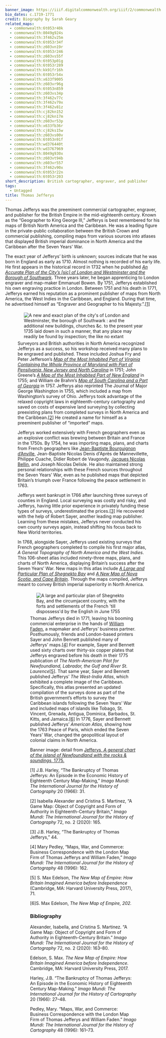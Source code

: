 ```yaml
---
banner_image: https://iiif.digitalcommonwealth.org/iiif/2/commonwealth:kk91fr17s/1594,839,3444,1655/,1200/0/default.jpg
bio_dates: c.1719-1771
credit: Biography by Sarah Geary
related_maps:
  - commonwealth:6t053r40k
  - commonwealth:8049g924s
  - commonwealth:3f462v25m
  - commonwealth:6t053r34f
  - commonwealth:z603vn19r
  - commonwealth:6t053r246
  - commonwealth:z603vs55f
  - commonwealth:6t053p01g
  - commonwealth:6t053r289
  - commonwealth:kk91fr16h
  - commonwealth:6t053r54x
  - commonwealth:x633f9005
  - commonwealth:z603vr96g
  - commonwealth:6t053n859
  - commonwealth:z603vs34p
  - commonwealth:3f462v77c
  - commonwealth:3f462v79x
  - commonwealth:3f462v81z
  - commonwealth:cj82kn152
  - commonwealth:cj82kn17m
  - commonwealth:z603vr53p
  - commonwealth:x633fb36r
  - commonwealth:cj82ks15w
  - commonwealth:z603vs00v
  - commonwealth:6t053n91f
  - commonwealth:wd376440t
  - commonwealth:wd3767969
  - commonwealth:8049g930x
  - commonwealth:z603vt94b
  - commonwealth:z603vr557
  - commonwealth:3f462v90x
  - commonwealth:6t053r22n
  - commonwealth:6t053r203
short_description: British cartographer, engraver, and publisher
tags:
  - Untagged
title: Thomas Jefferys
---
```


<p>Thomas Jefferys was the preeminent commercial cartographer, engraver, and publisher for the British Empire in the mid-eighteenth century. Known as the &ldquo;Geographer to King George III,&rdquo; Jefferys is best remembered for his maps of British North America and the Caribbean. He was a leading figure in the private-public collaboration between the British Crown and commercial publishing, compiling maps from various sources into atlases that displayed British imperial dominance in North America and the Caribbean after the Seven Years&rsquo; War.</p>

<p>The exact year of Jefferys&rsquo; birth is unknown; sources indicate that he was born in England as early as 1710. Almost nothing is recorded of his early life. He first appears in the historical record in 1732 when he published <em><a href="/maps/commonwealth:4m90fn31g/">An Accurate Plan of the City&rsquo;s [sic] of London and Westminster and the Borough of Southwark</a></em>. Three years later, he began apprenticing to London engraver and map-maker Emmanuel Bowen. By 1751, Jefferys established his own engraving practice in London. Between 1751 and his death in 1771, Jefferys earned his reputation as a prominent publisher of maps from North America, the West Indies in the Caribbean, and England. During that time, he advertised himself as &ldquo;Engraver and Geographer to his Majesty.&rdquo;.<a href="#fn1">[1]</a></p>

<figure class="img_left_50"><a href="/maps/commonwealth:4m90fn31g/"><img alt="A new and exact plan of the city's of London and Westminster, the borough of Southwark : and the additional new buildings, churches &c. to the present year 1735 laid down in such a manner, that any place may readily be found by inspection; the like no extant" src="https://iiif.digitalcommonwealth.org/iiif/2/commonwealth:4m90fn31g/2219,4380,10194,3827/pct:50/0/default.jpg" style="float:left; height:800x; margin:5px 20px" /></a>

<p>Surveyors and British authorities in North America recognized Jefferys as a success, so his workshop received many plans to be engraved and published. These included Joshua Fry and Peter Jefferson&rsquo;s <em><a href ="/maps/commonwealth:z603vr10w/">Map of the Most Inhabited Part of Virginia Containing the Whole Province of Maryland with Part of Pensilvania, New Jersey and North Carolina</a></em> in 1751; John Greene&rsquo;s <em><a href="/maps/commonwealth:3f462v79x/">A Map of the Most Inhabited Part of New England</a></em> in 1755; and William de Brahm&rsquo;s <em><a href="/maps/commonwealth:z603vs34p/">Map of South Carolina and a Part of Georgia</a></em> in 1757. Jefferys also reprinted The Journal of Major George Washington in 1755, which included a map from Washington&rsquo;s survey of Ohio. Jefferys took advantage of the relaxed copyright laws in eighteenth-century cartography and saved on costs of expensive land surveying by collecting preexisting plans from completed surveys in North America and the Caribbean.<a href="#fn2">[2]</a> He created a name for himself as a preeminent publisher of &ldquo;imported&rdquo; maps.</p>

<p>Jefferys worked extensively with French geographers even as an explosive conflict was brewing between Britain and France in the 1750s. By 1754, he was importing maps, plans, and charts from French geographers like <a href="jean-baptiste-bourguignon-d-anville">Jean-Baptiste Bourguignon d&rsquo;Anville</a>, Jean-Baptiste Nicolas Denis d'Apr&egrave;s de Mannevillette, Philippe Cuache, Didier Robert de Vaugondy, <a href="jacques-nicolas-bellin">Jacques Nicolas Bellin</a>, and Joseph Nicolas Delisle. He also maintained strong personal relationships with these French sources throughout the Seven Years&rsquo; War, even as he published maps that depicted Britain&rsquo;s triumph over France following the peace settlement in 1763.</p>

<p>Jefferys went bankrupt in 1766 after launching three surveys of counties in England. Local surveying was costly and risky, and Jefferys, having little prior experience in privately funding these types of surveys, underestimated the prices.<a href="#fn3">[3]</a> He recovered with the help of Robert Sayer, another leading map publisher. Learning from these mistakes, Jefferys never conducted his own county surveys again, instead shifting his focus back to New World territories.</p>

<p>In 1768, alongside Sayer, Jefferys used existing surveys that French geographers completed to compile his first major atlas, <em>A General Topography of North America and the West Indies</em>. This 106-sheet atlas included ninety-three maps, plans, and charts of North America, displaying Britain&rsquo;s success after the Seven Years&rsquo; War. New maps in this atlas include <em><a href="/maps/commonwealth:6t053n859/">A Large and Particular Plan of Shegnekto Bay</a></em> and <em><a href="/maps/commonwealth:cj82ks15w/">A New Map of Nova Scotia, and Cape Britain</a></em>. Through the maps compiled, Jefferys meant to convey British imperial superiority in North America.</p>

<figure class="img_left_50"><a href="/maps/commonwealth:6t053n859/"><img alt="A large and particular plan of Shegnekto Bay, and the circumjacent country, with the forts and settlements of the French 'till dispossess'd by the English in June 1755" src="https://iiif.digitalcommonwealth.org/iiif/2/commonwealth:6t053n86k/879,2295,6914,3188/pct:50/0/default.jpg" style="float:left; height:800x; margin:5px 20px" /></a>

<p>Thomas Jefferys died in 1771, leaving his booming commercial enterprise in the hands of <a href="/people/william-faden/">William Faden</a>, a mapmaker and Jefferys&rsquo; business partner. Posthumously, friends and London-based printers Sayer and John Bennett published many of Jefferys&rsquo; maps.<a href="#fn4">[4]</a> For example, Sayer and Bennett used sixty charts over thirty-six copper plates that Jefferys engraved before his death in their 1775 publication of <em>The North-American Pilot for Newfoundland, Labrador, the Gulf and River St. Laurence</em><a href="#fn5">[5]</a>. That same year, Sayer and Bennett published Jefferys&rsquo; <em>The West-India Atlas</em>, which exhibited a complete image of the Caribbean. Specifically, this atlas presented an updated compilation of the surveys done as part of the British government&rsquo;s efforts to survey the Caribbean islands following the Seven Years&rsquo; War and included maps of islands like Tobago, St. Vincent, Grenada, Antigua, Dominica, Barbados, St. Kitts, and Jamaica.<a href="#fn6">[6]</a> In 1776, Sayer and Bennett published Jefferys&rsquo; <em>American Atlas</em>, showing how the 1763 Peace of Paris, which ended the Seven Years&rsquo; War, changed the geopolitical layout of colonial claims in North America.</p>


<p>Banner image: detail from <a href="/maps/commonwealth:kk91fr16h">Jefferys, <em>A general chart of the island of Newfoundland with the rocks &amp; soundings</em>,&nbsp;1775.</a></p>

<p><a name="fn1">[1]</a>  J.B. Harley, “The Bankruptcy of Thomas Jefferys: An Episode in the Economic History of Eighteenth Century Map-Making,” <em>Imago Mundi: The International Journal for the History of Cartography</em> 20 (1966): 31. </p>

<p><a name="fn2">[2]</a> Isabella Alexander and Cristina S. Martinez, “A Game Map: Object of Copyright and Form of Authority in Eighteenth-Century Britain,” <em>Imago Mundi: The International Journal for the History of Cartography</em> 72, no. 2 (2020): 165. </p>

<p><a name="fn3">[3]</a> J.B. Harley, “The Bankruptcy of Thomas Jefferys,” 44. </p>

<p><a name="fn4">[4]</a> Mary Pedley, “Maps, War, and Commerce: Business Correspondence with the London Map Firm of Thomas Jefferys and William Faden,” <em>Imago Mundi: The International Journal for the History of Cartography</em> 48 (1996): 162.</p>

<p><a name="fn5">[5]</a> S. Max Edelson, <em>The New Map of Empire: How Britain Imagined America before Independence</em> (Cambridge, MA: Harvard University Press, 2017), 71.</p>

<p><a name="fn6">[6]</a>S. Max Edelson, <em>The New Map of Empire, 202.</em> </p>

### Bibliography

<p>Alexander, Isabella, and Cristina S. Martinez. “A Game Map: Object of Copyright and Form of Authority in Eighteenth-Century Britain.” <em>Imago Mundi: The International Journal for the History of Cartography</em> 72, no. 2 (2020): 163–80.</p> 

<p>Edelson, S. Max. <em>The New Map of Empire: How Britain Imagined America before Independence.</em> Cambridge, MA: Harvard University Press, 2017.</p>

<p>Harley, J.B. “The Bankruptcy of Thomas Jefferys: An Episode in the Economic History of Eighteenth Century Map-Making.” <em>Imago Mundi: The International Journal for the History of Cartography</em> 20 (1966): 27–48.</p> 

<p>Pedley, Mary. “Maps, War, and Commerce: Business Correspondence with the London Map Firm of Thomas Jefferys and William Faden.” <em>Imago Mundi: The International Journal for the History of Cartography</em> 48 (1996): 161–73.</p> 
